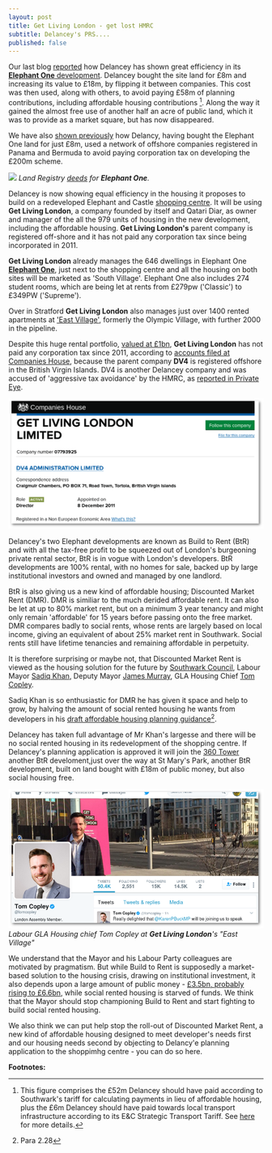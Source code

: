 ```yaml
---
layout: post
title: Get Living London - get lost HMRC
subtitle: Delancey's PRS....
published: false
---
```

Our last blog [reported](http://35percent.org/2017-03-12-delanceys-dirty-tricks/) how Delancey  has shown great efficiency in its [__Elephant One__ development](/tribeca-square). Delancey bought the site land for £8m and increasing its value to £18m, by flipping it between companies.  This cost was then used, along with others, to avoid paying £58m of planning contributions, including affordable housing contributions [^1].  Along the way it gained the almost free use of another half an acre of public land, which it was to provide as a market square, but has now disappeared.

We have also [shown previously](http://35percent.org/2014-05-05-manx-connections-the-off-shore-home-of-the-elephants-developers/) how Delancy, having bought the Elephant One land for just £8m, used a network of offshore companies registered in Panama and Bermuda to avoid paying corporation tax on developing the £200m scheme.

![](http://35percent.org/img/elephantoneregister.png)
*Land Registry [deeds](http://crappistmartin.github.io/images/LandRegistry_TribecaSquare.pdf) for __Elephant One__.*

Delancey is now showing  equal efficiency in the housing it proposes to build on a redeveloped Elephant and Castle [shopping centre](shopping-centre). It will be using __Get Living London__, a company founded by itself and Qatari Diar, as owner and manager of the all the 979 units of housing in the new development, including the affordable housing.  __Get Living London's__ parent company is registered off-shore and it has not paid any corporation tax since being incorporated in 2011.

__Get Living London__ already manages the 646 dwellings in Elephant One [__Elephant One__](tribeca-square), just next to the shopping centre and all the housing on both sites will be marketed as 'South Village'. Elephant One also includes 274 student rooms, which are being let at rents from  £279pw ('Classic') to £349PW ('Supreme'). 

Over in Stratford __Get Living London__ also manages just over 1400 rented apartments at ['East Village'](http://eastvillagelondon.co.uk), formerly the Olympic Village, with further 2000 in the pipeline. 

Despite this huge rental portfolio, [valued at £1bn](http://www.propertyweek.com/news/get-living-to-double-assets-to-%C2%A32bn/5088136.article), __Get Living London__ has not paid any corporation tax since 2011, according to [accounts filed at Companies House](https://beta.companieshouse.gov.uk/company/07793925/filing-history), because the parent company __DV4__ is registered offshore in the British Virgin Islands. DV4 is another Delancey company and was accused of 'aggressive tax avoidance' by the HMRC, as [reported in Private Eye](http://crappistmartin.github.io/images/PrivateEyeNo1311.pdf).

![](/img/getlivingbvi.png)

Delancey's two Elephant developments are known as Build to Rent (BtR) and with all the tax-free profit to be squeezed out of London's burgeoning private rental sector,  BtR is in vogue with London's developers. BtR developments are 100% rental, with no homes for sale, backed up by large institutional investors and owned and managed by one landlord. 

BtR is also giving us a new kind of affordable housing; Discounted Market Rent (DMR). DMR is similiar to the much derided affordable rent. It can also be let at up to 80% market rent, but on a minimum 3 year tenancy and might only remain 'affordable' for 15 years before passing onto the free market. DMR compares badly to social rents, whose rents are largely based on local income, giving an equivalent of about 25% market rent in Southwark.  Social rents still have lifetime tenancies and remaining affordable in perpetuity. 

It is therefore surprising or maybe not, that Discounted Market Rent is viewed as the housing solution for the future by [Southwark Council](http://www.insidehousing.co.uk/southwark-council-to-create-intermediate-waiting-list/7018529.article), Labour Mayor [Sadiq Khan](https://www.lettingagenttoday.co.uk/breaking-news/2016/10/sadiq-khan-backs-build-to-rent-and-more-landlord-licensing), Deputy Mayor [James Murray](https://twitter.com/nlalondon/status/842315679948771328), GLA Housing Chief [Tom Copley](https://twitter.com/tomcopley).  

Sadiq Khan is so enthusiastic for DMR he has given it space and help to grow, by halving the amount of social rented housing he wants from developers in his [draft affordable housing planning guidance](https://www.london.gov.uk/sites/default/files/draft_affordable_housing_and_viability_spg_2016.pdf)[^2].  

Delancey  has taken full advantage of Mr Khan's largesse and there will be no social rented housing in its redevelopment of the shopping centre. If Delancey's planning application is approved it will join the [360 Tower](http://35percent.org/london-360-tower/) another BtR develoment,just over the way at St Mary's Park, another BtR development, built on land bought with £18m of public money, but also social housing free.  

![](/img/getliving.png)
*Labour GLA Housing chief Tom Copley at __Get Living London__'s "East Village"*

We understand that the Mayor and his Labour Party colleagues are motivated by pragmatism. But while Build to Rent is supposedly a market-based solution to the housing crisis, drawing on institutional investment, it also depends upon a large amount of public money - [£3.5bn, probably rising to £6.6bn](http://www.ukconstructionmedia.co.uk/news/3-5bn-funding-announced-build-new-rented-homes/), while social rented housing is starved of funds.  We think that the Mayor should stop championing Build to Rent and start fighting to build social rented housing.

We also think we can put help stop the roll-out of Discounted Market Rent, a new kind of affordable housing designed to meet developer's needs first and our housing needs second by objecting to Delancy'e planning application to the shoppimhg centre - you can do so here.

__Footnotes:__

[^1]: This figure comprises the £52m Delancey should have paid according to Southwark's tariff for calculating payments in lieu of affordable housing, plus the £6m Delancey should have paid towards local transport infrastructure according to its E&C Strategic Transport Tariff. See [here](35percent.org/2017-03-12-delanceys-dirty-tricks) for more details.

[^2]:  Para 2.28
